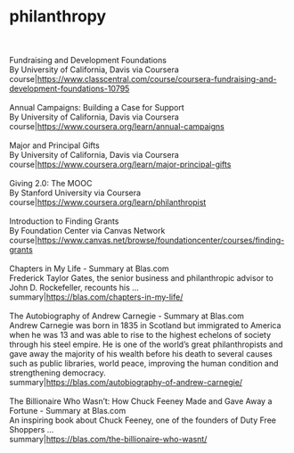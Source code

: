 # philanthropy<br><br>

Fundraising and Development Foundations<br>By University of California, Davis via Coursera<br>course|https://www.classcentral.com/course/coursera-fundraising-and-development-foundations-10795<br><br>
Annual Campaigns: Building a Case for Support<br>By University of California, Davis via Coursera<br>course|https://www.coursera.org/learn/annual-campaigns<br><br>
Major and Principal Gifts<br>By University of California, Davis via Coursera<br>course|https://www.coursera.org/learn/major-principal-gifts<br><br>
Giving 2.0: The MOOC<br>By Stanford University via Coursera<br>course|https://www.coursera.org/learn/philanthropist<br><br>
Introduction to Finding Grants<br>By Foundation Center via Canvas Network<br>course|https://www.canvas.net/browse/foundationcenter/courses/finding-grants<br><br>
Chapters in My Life - Summary at Blas.com<br>Frederick Taylor Gates, the senior business and philanthropic advisor to John D. Rockefeller, recounts his …<br>summary|https://blas.com/chapters-in-my-life/<br><br>
The Autobiography of Andrew Carnegie - Summary at Blas.com<br>Andrew Carnegie was born in 1835 in Scotland but immigrated to America when he was 13 and was able to rise to the highest echelons of society through his steel empire. He is one of the world’s great philanthropists and gave away the majority of his wealth before his death to several causes such as public libraries, world peace, improving the human condition and strengthening democracy.<br>summary|https://blas.com/autobiography-of-andrew-carnegie/<br><br>
The Billionaire Who Wasn’t: How Chuck Feeney Made and Gave Away a Fortune - Summary at Blas.com<br>An inspiring book about Chuck Feeney, one of the founders of Duty Free Shoppers …<br>summary|https://blas.com/the-billionaire-who-wasnt/<br><br>
